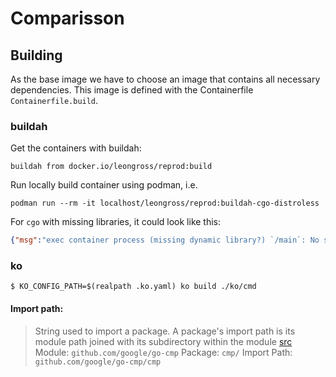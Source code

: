 # Comparisson

## Building
As the base image we have to choose an image that contains all necessary dependencies.
This image is defined with the Containerfile `Containerfile.build`.

### buildah
Get the containers with buildah:
```
buildah from docker.io/leongross/reprod:build
```

Run locally build container using podman, i.e.
```
podman run --rm -it localhost/leongross/reprod:buildah-cgo-distroless
```

For `cgo` with missing libraries, it could look like this:
```json
{"msg":"exec container process (missing dynamic library?) `/main`: No such file or directory","level":"error","time":"2022-11-14T15:43:58.000468412Z"}
```

### ko
```
$ KO_CONFIG_PATH=$(realpath .ko.yaml) ko build ./ko/cmd
```

#### Import path:
> String used to import a package. A package's import path is its module path joined with its subdirectory within the module [src](https://go.dev/doc/code)
Module: `github.com/google/go-cmp`
Package: `cmp/`
Import Path: `github.com/google/go-cmp/cmp`

